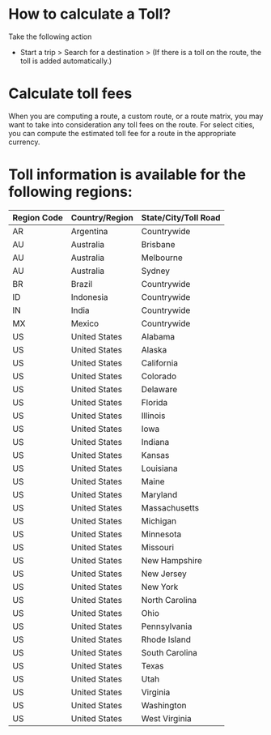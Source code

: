 # How to calculate a Toll?
Take the following action

* Start a trip > Search for a destination > (If there is a toll on the route, the toll is added automatically.)

 # Calculate toll fees
When you are computing a route, a custom route, or a route matrix, you may want to take into consideration any toll fees on the route. For select cities, you can compute the estimated toll fee for a route in the appropriate currency.

# Toll information is available for the following regions:

Region Code   | Country/Region | State/City/Toll Road
--------------|----------------|---------------------
AR            | Argentina      | Countrywide
AU            | Australia       | Brisbane
AU            | Australia       | Melbourne
AU            | Australia       | Sydney
BR            | Brazil          | Countrywide
ID            | Indonesia       | Countrywide
IN            | India           | Countrywide
MX            | Mexico          | Countrywide
US            | United States   | Alabama
US            | United States   | Alaska
US            | United States   | California
US            | United States   | Colorado
US            | United States   | Delaware
US            | United States   | Florida
US            | United States   | Illinois
US            | United States   | Iowa
US            | United States   | Indiana
US            | United States   | Kansas
US            | United States   | Louisiana
US            | United States   | Maine
US            | United States   | Maryland
US            | United States   | Massachusetts
US            | United States   | Michigan
US            | United States   | Minnesota
US            | United States   | Missouri
US            | United States   | New Hampshire
US            | United States   | New Jersey
US            | United States   | New York
US            | United States   | North Carolina
US            | United States   | Ohio
US            | United States   | Pennsylvania
US            | United States   | Rhode Island
US            | United States   | South Carolina
US            | United States   | Texas
US            | United States   | Utah
US            | United States   | Virginia
US            | United States   | Washington
US            | United States   | West Virginia


  

  

